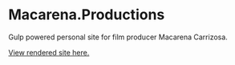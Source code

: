 # Macarena.Productions
Gulp powered personal site for film producer Macarena Carrizosa.

[View rendered site here.](http://josephdburdick.github.io/dahlia)
